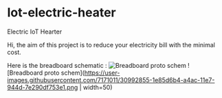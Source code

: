 # Iot-electric-heater
Electric IoT Hearter

Hi, the aim of this project is to reduce your electricity bill with the minimal cost.

Here is the breadboard schematic :
![Breadboard proto schem](https://user-images.githubusercontent.com/7171011/30991022-9b64962e-a4a3-11e7-8490-1a2e9c179853.png)
![Breadboard proto schem](https://user-images.githubusercontent.com/7171011/30992855-1e85d6b4-a4ac-11e7-944d-7e290df753e1.png | width=50)
